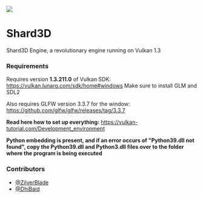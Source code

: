 
![](https://cdn.discordapp.com/attachments/937565381470617620/971459836652949515/Webp.net-resizeimage.png)  

# Shard3D

Shard3D Engine, a revolutionary engine running on Vulkan 1.3


### Requirements

Requires version **1.3.211.0** of Vulkan SDK: https://vulkan.lunarg.com/sdk/home#windows
Make sure to install GLM and SDL2

Also requires GLFW version 3.3.7 for the window: https://github.com/glfw/glfw/releases/tag/3.3.7

**Read here how to set up everything:** https://vulkan-tutorial.com/Development_environment

**Python embedding is present, and if an error occurs of "Python39.dll not found", copy the Python39.dll and Python3.dll files over to the folder where the program is being executed**

### Contributors

- [@ZilverBlade](https://www.github.com/ZilverBlade)
- [@DhiBaid](https://www.github.com/DHIBAID)
